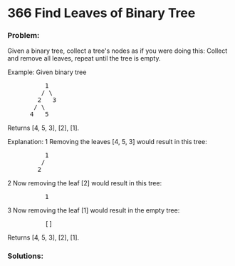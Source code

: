 # 366 Find Leaves of Binary Tree

### Problem:

Given a binary tree, collect a tree's nodes as if you were doing this: Collect and remove all leaves, repeat until the tree is empty.

Example:
Given binary tree 
<pre>
          1
         / \
        2   3
       / \     
      4   5    
</pre>

Returns [4, 5, 3], [2], [1].

Explanation:
1 Removing the leaves [4, 5, 3] would result in this tree:
<pre>
          1
         / 
        2     
</pre>
     
2 Now removing the leaf [2] would result in this tree:
<pre>
          1          
</pre>

3 Now removing the leaf [1] would result in the empty tree:
<pre>
          []         
</pre>


Returns [4, 5, 3], [2], [1].

### Solutions:

```java

```
